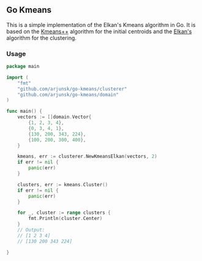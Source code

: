 ## Go Kmeans

This is a simple implementation of the Elkan's Kmeans algorithm in Go. It is based on
the [Kmeans++](https://en.wikipedia.org/wiki/K-means%2B%2B) algorithm for the initial centroids
and the [Elkan's](https://cdn.aaai.org/ICML/2003/ICML03-022.pdf) algorithm for the clustering.

### Usage

```go
package main

import (
	"fmt"
	"github.com/arjunsk/go-kmeans/clusterer"
	"github.com/arjunsk/go-kmeans/domain"
)

func main() {
	vectors := []domain.Vector{
		{1, 2, 3, 4},
		{0, 3, 4, 1},
		{130, 200, 343, 224},
		{100, 200, 300, 400},
	}

	kmeans, err := clusterer.NewKmeansElkan(vectors, 2)
	if err != nil {
		panic(err)
	}

	clusters, err := kmeans.Cluster()
	if err != nil {
		panic(err)
	}

	for _, cluster := range clusters {
		fmt.Println(cluster.Center)
	}
	// Output:
	// [1 2 3 4]
	// [130 200 343 224]

}

```
